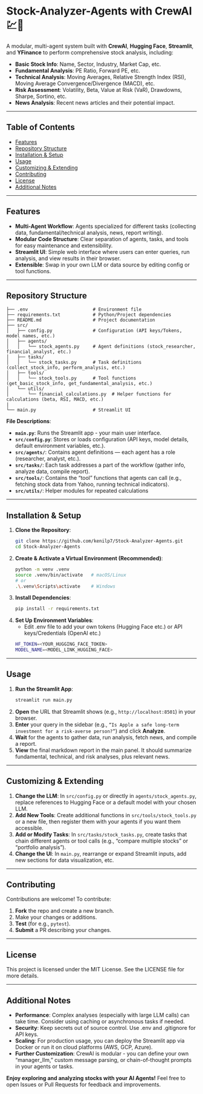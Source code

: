 # Stock-Analyzer-Agents with CrewAI 💹🤖

A modular, multi-agent system built with **CrewAI**, **Hugging Face**, **Streamlit**, and **YFinance** to perform comprehensive stock analysis, including:

- **Basic Stock Info**: Name, Sector, Industry, Market Cap, etc.
- **Fundamental Analysis**: PE Ratio, Forward PE, etc.
- **Technical Analysis**: Moving Averages, Relative Strength Index (RSI), Moving Average Convergence/Divergence (MACD), etc.
- **Risk Assessment**: Volatility, Beta, Value at Risk (VaR), Drawdowns, Sharpe, Sortino, etc.
- **News Analysis**: Recent news articles and their potential impact.

---

## Table of Contents
- [Features](#features)
- [Repository Structure](#repository-structure)
- [Installation \& Setup](#installation--setup)
- [Usage](#usage)
- [Customizing \& Extending](#customizing--extending)
- [Contributing](#contributing)
- [License](#license)
- [Additional Notes](#additional-notes)

---

## Features
- **Multi-Agent Workflow**: Agents specialized for different tasks (collecting data, fundamental/technical analysis, news, report writing).
- **Modular Code Structure**: Clear separation of agents, tasks, and tools for easy maintenance and extensibility.
- **Streamlit UI**: Simple web interface where users can enter queries, run analysis, and view results in their browser.
- **Extensible**: Swap in your own LLM or data source by editing config or tool functions.

---

## Repository Structure

    ├── .env                        # Environment file
    ├── requirements.txt            # Python/Project dependencies
    ├── README.md                   # Project documentation
    ├── src/                 
    │   ├── config.py               # Configuration (API keys/Tokens, model names, etc.)
    │   ├── agents/
    │   │   └── stock_agents.py     # Agent definitions (stock_researcher, financial_analyst, etc.)
    │   ├── tasks/
    │   │   └── stock_tasks.py      # Task definitions (collect_stock_info, perform_analysis, etc.)
    │   ├── tools/
    │   │   └── stock_tools.py      # Tool functions (get_basic_stock_info, get_fundamental_analysis, etc.)
    │   └── utils/
    │       └── financial_calculations.py  # Helper functions for calculations (beta, RSI, MACD, etc.)
    |
    └── main.py                     # Streamlit UI

**File Descriptions**:
- **`main.py`**: Runs the Streamlit app - your main user interface.
- **`src/config.py`**: Stores or loads configuration (API keys, model details, default environment variables, etc.).
- **`src/agents/`**: Contains agent definitions — each agent has a role (researcher, analyst, etc.).
- **`src/tasks/`**: Each task addresses a part of the workflow (gather info, analyze data, compile report).
- **`src/tools/`**: Contains the “tool” functions that agents can call (e.g., fetching stock data from Yahoo, running technical indicators).
- **`src/utils/`**: Helper modules for repeated calculations

---

## Installation & Setup

1. **Clone the Repository**:
   ```bash
   git clone https://github.com/kenilp7/Stock-Analyzer-Agents.git
   cd Stock-Analyzer-Agents
2. **Create & Activate a Virtual Environment (Recommended)**:
   ```bash
   python -m venv .venv
   source .venv/bin/activate   # macOS/Linux
   # or
   .\.venv\Scripts\activate    # Windows
3. **Install Dependencies**:
   ```bash
   pip install -r requirements.txt
4. **Set Up Environment Variables**:
   - Edit .env file to add your own tokens (Hugging Face etc.) or API keys/Credentials (OpenAI etc.)
   ```bash
   HF_TOKEN=<YOUR_HUGGING_FACE_TOKEN>
   MODEL_NAME=<MODEL_LINK_HUGGING_FACE>
---

## Usage
1. **Run the Streamlit App**:
   ```bash
   streamlit run main.py
2. **Open** the URL that Streamlit shows (e.g., `http://localhost:8501`) in your browser.
3. **Enter** your query in the sidebar (e.g., `“Is Apple a safe long-term investment for a risk-averse person?”`) and click **Analyze**.
4. **Wait** for the agents to gather data, run analysis, fetch news, and compile a report.
5. **View** the final markdown report in the main panel. It should summarize fundamental, technical, and risk analyses, plus relevant news.

---

## Customizing & Extending
1. **Change the LLM**: In `src/config.py` or directly in `agents/stock_agents.py`, replace references to Hugging Face or a default model with your chosen LLM.
2. **Add New Tools**: Create additional functions in `src/tools/stock_tools.py` or a new file, then register them with your agents if you want them accessible.
3. **Add or Modify Tasks**: In `src/tasks/stock_tasks.py`, create tasks that chain different agents or tool calls (e.g., “compare multiple stocks” or “portfolio analysis”).
4. **Change the UI**: In `main.py`, rearrange or expand Streamlit inputs, add new sections for data visualization, etc.

---

## Contributing
Contributions are welcome! To contribute:
  1. **Fork** the repo and create a new branch.
  2. Make your changes or additions.
  3. **Test** (for e.g., `pytest`).
  4. **Submit** a PR describing your changes.

---

## License
This project is licensed under the MIT License. See the LICENSE file for more details.

---

## Additional Notes
- **Performance**: Complex analyses (especially with large LLM calls) can take time. Consider using caching or asynchronous tasks if needed.
- **Security**: Keep secrets out of source control. Use .env and .gitignore for API keys.
- **Scaling**: For production usage, you can deploy the Streamlit app via Docker or run it on cloud platforms (AWS, GCP, Azure).
- **Further Customization**: CrewAI is modular - you can define your own “manager_llm,” custom message parsing, or chain-of-thought prompts in your agents or tasks.

**Enjoy exploring and analyzing stocks with your AI Agents!** Feel free to open Issues or Pull Requests for feedback and improvements.